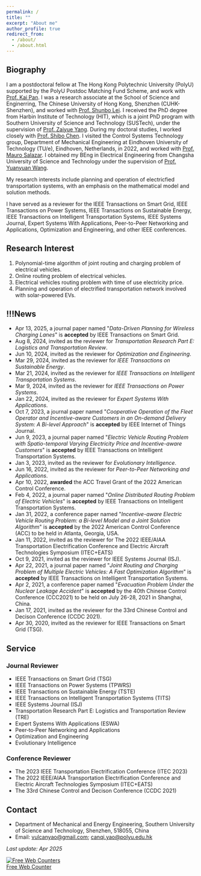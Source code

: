 ```yaml
---
permalink: /
title: ""
excerpt: "About me"
author_profile: true
redirect_from: 
  - /about/
  - /about.html
---
```


## Biography
I am a postdoctoral fellow at The Hong Kong Polytechnic University (PolyU) supported by the PolyU Postdoc Matching Fund Scheme, and work with [Prof. Kai Pan](https://sites.google.com/view/kaipanuf/home?authuser=0). I was a research associate at the School of Science and Enginerring, The Chinese University of Hong Kong, Shenzhen (CUHK-Shenzhen), and worked with [Prof. Shunbo Lei](https://mypage.cuhk.edu.cn/academics/leishunbo/). I received the PhD degree from Harbin Institute of Technology (HIT), which is a joint PhD program with Southern University of Science and Technology (SUSTech), under the supervision of [Prof. Zaiyue Yang](https://scholar.google.com/citations?user=u0HM84UAAAAJ&hl=en). During my doctoral studies, I worked closely with [Prof. Shibo Chen](https://ieeexplore.ieee.org/author/37085338569). I visited the Control Systems Technology group, Department of Mechanical Engineering at Eindhoven University of Technology (TU/e), Eindhoven, Netherlands, in 2022, and worked with [Prof. Mauro Salazar](https://scholar.google.ch/citations?user=0Z9zTYwAAAAJ&hl=en). I obtained my BEng in Electrical Engineering from Changsha University of Science and Technology under the supervision of [Prof. Yuanyuan Wang](https://orcid.org/0000-0002-9575-3712).

My research interests include planning and operation of electricfied transportation systems, with an emphasis on the mathematical model and solution methods.

I have served as a reviewer for the IEEE Transactions on Smart Grid, IEEE Transactions on Power Systems, IEEE Transactions on Sustainable Energy, IEEE Transactions on Intelligent Transportation Systems, IEEE Systems Journal, Expert Systems With Applications, Peer-to-Peer Networking and Applications, Optimization and Engineering, and other IEEE conferences.

## Research Interest
1. Polynomial-time algorithm of joint routing and charging problem of electrical vehicles.
2. Online routing problem of electrical vehicles.
3. Electrical vehicles routing problem with time of use electricity price.
4. Planning and operation of electrified transportation network involved with solar-powered EVs.


## !!!News
* Apr 13, 2025, a journal paper named "_Data-Driven Planning for Wireless Charging Lanes_" is **accepted** by IEEE Transactions on Smart Grid.
* Aug 8, 2024, invited as the reviewer for _Transportation Research Part E: Logistics and Transportation Review_. 
* Jun 10, 2024, invited as the reviewer for _Optimization and Engineering_. 
* Mar 29, 2024, invited as the reviewer for _IEEE Transactions on Sustainable Energy_. 
* Mar 21, 2024, invited as the reviewer for _IEEE Transactions on Intelligent Transportation Systems_. 
* Mar 9, 2024, invited as the reviewer for _IEEE Transactions on Power Systems_. 
* Jan 22, 2024, invited as the reviewer for _Expert Systems With Applications_. 
* Oct 7, 2023, a journal paper named "_Cooperative Operation of the Fleet Operator and Incentive-aware Customers in an On-demand Delivery System: A Bi-level Approach_" is **accepted** by IEEE Internet of Things Journal.
*  Jun 9, 2023, a journal paper named "_Electric Vehicle Routing Problem with Spatio-temporal Varying Electricity Price and Incentive-aware Customers_" is **accepted** by IEEE Transactions on Intelligent Transportation Systems.
* Jan 3, 2023, invited as the reviewer for _Evolutionary Intelligence_.
* Jun 16, 2022, invited as the reviewer for _Peer-to-Peer Networking and Applications_. 
* Apr 10, 2022, **awarded** the ACC Travel Grant of the 2022 American Control Conference.
* Feb 4, 2022, a journal paper named "_Online Distributed Routing Problem of Electric Vehicles_" is **accepted** by IEEE Transactions on Intelligent Transportation Systems.
* Jan 31, 2022, a conference paper named "_Incentive-aware Electric Vehicle Routing Problem: a Bi-level Model and a Joint Solution Algorithm_" is **accepted** by the 2022 American Control Conference (ACC) to be held in Atlanta, Georgia, USA.
* Jan 11, 2022, invited as the reviewer for The 2022 IEEE/AIAA Transportation Electrification Conference and Electric Aircraft Technologies Symposium (ITEC+EATS)
* Oct 9, 2021, invited as the reviewer for IEEE Systems Journal (ISJ). 
* Apr 22, 2021, a journal paper named "_Joint Routing and Charging Problem of Multiple Electric Vehicles: A Fast Optimization Algorithm_" is **accepted** by IEEE Transactions on Intelligent Transportation Systems.
* Apr 2, 2021, a conference paper named "_Evacuation Problem Under the Nuclear Leakage Accident_" is **accepted** by the 40th Chinese Control Conference (CCC2021) to be held on July 26-28, 2021 in Shanghai, China.
* Jan 17, 2021, invited as the reviewer for the 33rd Chinese Control and Decison Conference (CCDC 2021).
* Apr 30, 2020, invited as the reviewer for IEEE Transactions on Smart Grid (TSG). 

## Service
### Journal Reviewer
* IEEE Transactions on Smart Grid (TSG)
* IEEE Transactions on Power Systems (TPWRS)
* IEEE Transactions on Sustainable Energy (TSTE)
* IEEE Transactions on Intelligent Transportation Systems (TITS)
* IEEE Systems Journal (ISJ)
* Transportation Research Part E: Logistics and Transportation Review (TRE)
* Expert Systems With Applications (ESWA)
* Peer‑to‑Peer Networking and Applications
* Optimization and Engineering
* Evolutionary Intelligence


### Conference Reviewer
* The 2023 IEEE Transportation Electrification Conference (ITEC 2023)
* The 2022 IEEE/AIAA Transportation Electrification Conference and Electric Aircraft Technologies Symposium (ITEC+EATS)
* The 33rd Chinese Control and Decison Conference (CCDC 2021)


## Contact
* Department of Mechanical and Energy Engineering, Southern University of Science and Technology, Shenzhen, 518055, China
* Email: vulcanyao@gmail.com; canqi.yao@polyu.edu.hk


_Last update: Apr 2025_


<a href="https://www.easycounter.com/">
<img src="https://www.easycounter.com/counter.php?canqi"
border="0" alt="Free Web Counters"></a>
<br><a href="https://www.easycounter.com/">Free Web Counter</a>



